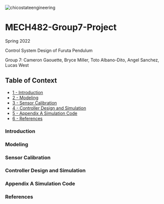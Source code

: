![chicostateengineering](https://user-images.githubusercontent.com/104525569/165656325-126c0024-a1b2-44f3-8fbc-4cbb8f84246b.png)
# MECH482-Group7-Project

 Spring 2022 
 
 Control System Design of Furuta Pendulum 
 
 Group 7: Cameron Gaouette, Bryce Miller, Toto Albano-Dito, Angel Sanchez, Lucas West 

## Table of Context
+ [1 - Introduction](#Introduction) 
+ [2 - Modeling](#Modeling)
+ [3 - Sensor Calibration](#SensorCalibration)
+ [4 - Controller Design and Simulation](#ControllerDesignandSimulation)
+ [5 - Appendix A Simulation Code](#AppendixASimulationCode)
+ [6 - References](References)

### Introduction

### Modeling

### Sensor Calibration

### Controller Design and Simulation 

### Appendix A Simulation Code

### References 
